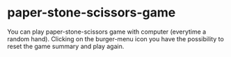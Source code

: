 # paper-stone-scissors-game

You can play paper-stone-scissors game with computer (everytime a random hand). Clicking on the burger-menu icon you have the possibility to reset the game summary and play again.
